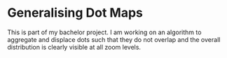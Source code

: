 # Generalising Dot Maps

This is part of my bachelor project. I am working on an algorithm to aggregate and displace dots such that they do not overlap and the overall distribution is clearly visible at all zoom levels.